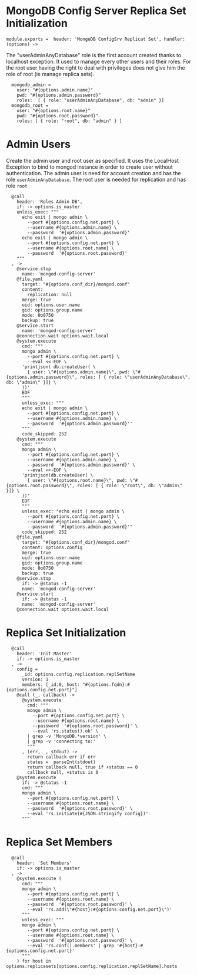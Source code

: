 
# MongoDB Config Server Replica Set Initialization

    module.exports =  header: 'MongoDB ConfigSrv Replicat Set', handler: (options) ->

The "userAdminAnyDatabase" role is the first account created thanks to 
localhost exception. It used to manage every other users and their roles. For 
the root user having the right to deal with privileges does not give him the 
role of root (ie  manage replica sets).

      mongodb_admin =
        user: "#{options.admin.name}"
        pwd: "#{options.admin.password}"
        roles:  [ { role: "userAdminAnyDatabase", db: "admin" }]
      mongodb_root =
        user: "#{options.root.name}"
        pwd: "#{options.root.password}"
        roles: [ { role: "root", db: "admin" } ]

# Admin Users

Create the admin user and root user as specified. It uses the LocalHost Exception to
bind to mongod instance in order to create user without authentication.
The admin user is need for account creation and has the role `userAdminAnyDatabase`.
The root user is needed for replication and has role `root`
      
      @call
        header: 'Roles Admin DB',
        if: -> options.is_master
        unless_exec: """
          echo exit | mongo admin \
            --port #{options.config.net.port} \
            --username #{options.admin.name} \
            --password  '#{options.admin.password}'
          echo exit | mongo admin \
            --port #{options.config.net.port} \
            --username #{options.root.name} \
            --password  '#{options.root.password}'
        """
      , ->
        @service.stop
          name: 'mongod-config-server'
        @file.yaml
          target: "#{options.conf_dir}/mongod.conf"
          content:
            replication: null
          merge: true
          uid: options.user.name
          gid: options.group.name
          mode: 0o0750
          backup: true
        @service.start
          name: 'mongod-config-server'
        @connection.wait options.wait.local
        @system.execute
          cmd: """
          mongo admin \
            --port #{options.config.net.port} \
            --eval <<-EOF \
          'printjson( db.createUser( \
            { user: \"#{options.admin.name}\", pwd: \"#{options.admin.password}\", roles: [ { role: \"userAdminAnyDatabase\", db: \"admin\" }]} \
          ))'
          EOF
          """
          unless_exec: """
          echo exit | mongo admin \
            --port #{options.config.net.port} \
            --username #{options.admin.name} \
            --password  '#{options.admin.password}''
          """
          code_skipped: 252
        @system.execute
          cmd: """
          mongo admin \
            --port #{options.config.net.port} \
            --username #{options.admin.name} \
            --password  '#{options.admin.password}' \
            --eval <<-EOF \
          'printjson(db.createUser( \
            { user: \"#{options.root.name}\", pwd: \"#{options.root.password}\", roles: [ { role: \"root\", db: \"admin\" }]} \
          ))'
          EOF
          """
          unless_exec: "echo exit | mongo admin \
            --port #{options.config.net.port} \
            --username #{options.admin.name} \
            --password  '#{options.admin.password}'"
          code_skipped: 252
        @file.yaml
          target: "#{options.conf_dir}/mongod.conf"
          content: options.config
          merge: true
          uid: options.user.name
          gid: options.group.name
          mode: 0o0750
          backup: true
        @service.stop
          if: -> @status -1
          name: 'mongod-config-server'
        @service.start
          if: -> @status -1
          name: 'mongod-config-server'
        @connection.wait options.wait.local

# Replica Set Initialization

      @call
        header: 'Init Master'
        if: -> options.is_master
      , ->
        config =
          _id: options.config.replication.replSetName
          version: 1
          members: [_id:0, host: "#{options.fqdn}:#{options.config.net.port}"]
        @call (_, callback) ->
          @system.execute
            cmd: """
            mongo admin \
              --port #{options.config.net.port} \
              --username #{options.root.name} \
              --password  '#{options.root.password}' \
              --eval 'rs.status().ok' \
            | grep -v 'MongoDB.*version' \
            | grep -v 'connecting to:'
            """
          , (err, _, stdout) ->
            return callback err if err
            status =  parseInt(stdout)
            return callback null, true if +status == 0
            callback null, +status is 0
        @system.execute
          if: -> @status -1
          cmd: """
          mongo admin \
            --port #{options.config.net.port} \
            --username #{options.root.name} \
            --password  '#{options.root.password}' \
            --eval 'rs.initiate(#{JSON.stringify config})'
          """

# Replica Set Members

      @call
        header: 'Set Members'
        if: -> options.is_master
      , ->
        @system.execute (
          cmd: """
          mongo admin \
            --port #{options.config.net.port} \
            --username #{options.root.name} \
            --password  '#{options.root.password}' \
            --eval 'rs.add(\"#{host}:#{options.config.net.port}\")'
          """
          unless_exec: """
          mongo admin \
            --port #{options.config.net.port} \
            --username #{options.root.name} \
            --password  '#{options.root.password}' \
            --eval 'rs.conf().members' | grep '#{host}:#{options.config.net.port}'
          """
        ) for host in options.replicasets[options.config.replication.replSetName].hosts
